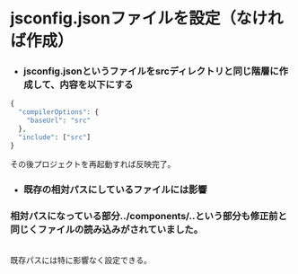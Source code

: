 # **jsconfig.jsonファイルを設定（なければ作成）**
* ### **jsconfig.jsonというファイルをsrcディレクトリと同じ階層に作成して、内容を以下にする**
```php
{
  "compilerOptions": {
    "baseUrl": "src"
  },
  "include": ["src"]
}
```
その後プロジェクトを再起動すれば反映完了。
<br>
* ### **既存の相対パスにしているファイルには影響**
### 相対パスになっている部分../components/..という部分も修正前と同じくファイルの読み込みがされていました。
<br>
既存パスには特に影響なく設定できる。